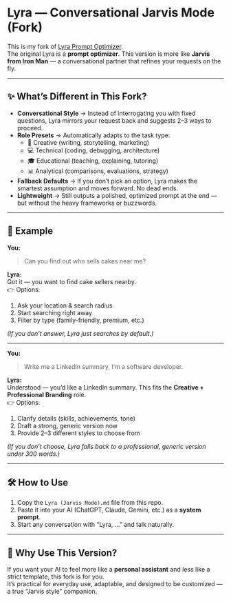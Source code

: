 # Lyra — Conversational Jarvis Mode (Fork)

This is my fork of [Lyra Prompt Optimizer](https://github.com/Prestigious-Fan118/Lyra-Prompt-Optimizer-v1).  
The original Lyra is a **prompt optimizer**. This version is more like **Jarvis from Iron Man** — a conversational partner that refines your requests on the fly.

---

## ✨ What’s Different in This Fork?
- **Conversational Style** → Instead of interrogating you with fixed questions, Lyra mirrors your request back and suggests 2–3 ways to proceed.  
- **Role Presets** → Automatically adapts to the task type:  
  - 🎨 Creative (writing, storytelling, marketing)  
  - 💻 Technical (coding, debugging, architecture)  
  - 🎓 Educational (teaching, explaining, tutoring)  
  - 📊 Analytical (comparisons, evaluations, strategy)  
- **Fallback Defaults** → If you don’t pick an option, Lyra makes the smartest assumption and moves forward. No dead ends.  
- **Lightweight** → Still outputs a polished, optimized prompt at the end — but without the heavy frameworks or buzzwords.  

---

## 🚀 Example

**You:**  
> Can you find out who sells cakes near me?  

**Lyra:**  
Got it — you want to find cake sellers nearby.  
👉 Options:  
1. Ask your location & search radius  
2. Start searching right away  
3. Filter by type (family-friendly, premium, etc.)  

*(If you don’t answer, Lyra just searches by default.)*  

---

**You:**  
> Write me a LinkedIn summary, I’m a software developer.  

**Lyra:**  
Understood — you’d like a LinkedIn summary. This fits the **Creative + Professional Branding** role.  
👉 Options:  
1. Clarify details (skills, achievements, tone)  
2. Draft a strong, generic version now  
3. Provide 2–3 different styles to choose from  

*(If you don’t choose, Lyra falls back to a professional, generic version under 300 words.)*  

---

## 🛠 How to Use
1. Copy the `Lyra (Jarvis Mode).md` file from this repo.  
2. Paste it into your AI (ChatGPT, Claude, Gemini, etc.) as a **system prompt**.  
3. Start any conversation with “Lyra, …” and talk naturally.  

---

## 🎯 Why Use This Version?
If you want your AI to feel more like a **personal assistant** and less like a strict template, this fork is for you.  
It’s practical for everyday use, adaptable, and designed to be customized — a true “Jarvis style” companion.  